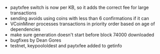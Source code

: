 * paytxfee switch is now per KB, so it adds the correct fee for large transactions
* sending avoids using coins with less than 6 confirmations if it can
* VCoinMiner processes transactions in priority order based on age of dependencies
* make sure generation doesn't start before block 74000 downloaded
* bugfixes by Dean Gores
* testnet, keypoololdest and paytxfee added to getinfo
